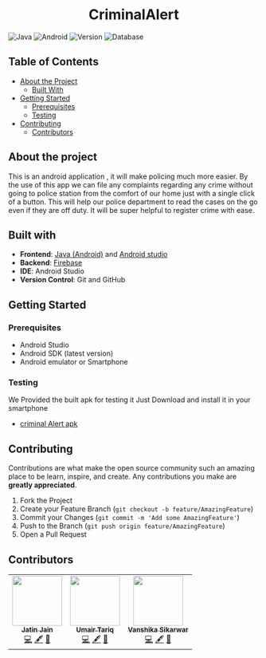 # <div align="center">CriminalAlert</div>

![Java](https://img.shields.io/badge/language-Java-blue?style=for-the-badge)
![Android](https://img.shields.io/badge/SDK-Android-green?style=for-the-badge)
![Version](https://img.shields.io/badge/SDK--Version-4.1-red?style=for-the-badge)
![Database](https://img.shields.io/badge/database-Firestore-blue?style=for-the-badge)



## Table of Contents

* [About the Project](#about-the-project)
  * [Built With](#built-with)
* [Getting Started](#getting-started)
  * [Prerequisites](#prerequisites)
  * [Testing](#testing)
* [Contributing](#contributing)
  * [Contributors](#contributors)

## About the project
This is an android application , it will make policing much more easier. By the use of this app we can file any complaints regarding any crime without going to police station from the comfort of our home just with a single click of a button. This will help our police department to read the cases on the go even if they are off duty. It will be super helpful to register crime with ease.
 
 
 ## Built with
 
 - **Frontend**: [Java (Android)](https://www.java.com) and [Android studio](https://developer.android.com/studio)
- **Backend**: [Firebase](https://firebase.google.com/)
- **IDE**: Android Studio
- **Version Control**: Git and GitHub


## Getting Started

### Prerequisites   
 * Android Studio
 * Android SDK (latest version)
 * Android emulator or Smartphone


### Testing
We Provided the built apk for testing it Just Download and install it in your smartphone

 * [criminal Alert apk](https://github.com/bingJunior/CodeWarriors/tree/master/apk)

## Contributing

Contributions are what make the open source community such an amazing place to be learn, inspire, and create. Any contributions you make are **greatly appreciated**.

1. Fork the Project
2. Create your Feature Branch (`git checkout -b feature/AmazingFeature`)
3. Commit your Changes (`git commit -m 'Add some AmazingFeature'`)
4. Push to the Branch (`git push origin feature/AmazingFeature`)
5. Open a Pull Request


 
## Contributors

<table>
  <tr>
   <td align="center"><a href="https://github.com/jatinjain001"><img src="https://avatars3.githubusercontent.com/u/46483236?s=460&u=7aaaaa037e704a2c1e0a6907f82a1c205b05c518&v=4?v=4" width="100px;" alt=""/><br /><sub><b>Jatin Jain</b></sub></a><br /><a href="https://github.com/bingJunior/wow/commits?author=jatinjain001" title="Code">💻</a>
   </a> <a href="#content-jatinjain001" title="Content">🖋</a> <a href="https://github.com/bingJunior/wow/commits?author=jatinjain001" title="Documentation">📖</a></td></td>
    <td align="center"><a href="https://bingJunior/wow.github.io"><img src="https://avatars0.githubusercontent.com/u/51081116?s=400&u=ba6740ba4bf891f227ea34a1a66a860016e6b9eb&v=4" width="100px;" alt=""/><br /><sub><b>Umair Tariq</b></sub></a><br /><a href="https://github.com/bingJunior/commits?author=bingJunior" title="Code">💻</a> <a href="#content-bingJunior" title="Content">🖋</a> <a href="https://github.com/bingJunior/wow/commits?author=bingJunior" title="Documentation">📖</a></td>
    <td align="center"><a href="https://github.com/Vanshika-RJIT"><img src="https://avatars3.githubusercontent.com/u/51281975?s=460&u=05b89f9981c540ae6bb0d4f907f6ca32b79993de&v=4" width="100px;" alt=""/><br /><sub><b>Vanshika Sikarwar</b></sub></a><br /><a href="https://github.com/bingJunior/wow/commits?author=Vanshika-RJIT" title="Code">💻</a>
 <a href="#content-Vanshika-RJIT" title="Content">🖋</a> <a href="https://github.com/bingJunior/wow/commits?author=Vanshika-RJIT" title="Documentation">📖</a></td>
</td>
   </table>

